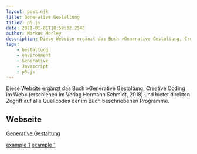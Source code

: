```yaml
---
layout: post.njk
title: Generative Gestaltung
title2: p5.js
date: 2021-01-01T18:59:32.254Z
author: Markus Morley
description: Diese Website ergänzt das Buch »Generative Gestaltung, Creative Coding im Web« (erschienen im Verlag Hermann Schmidt, 2018) und bietet direkten Zugriff auf alle Quellcodes der im Buch beschriebenen Programme.
tags:
    - Gestaltung
    - environment
    - Generative
    - Javascript
    - p5.js
---
```


Diese Website ergänzt das Buch »Generative Gestaltung, Creative Coding im Web« (erschienen im Verlag Hermann Schmidt, 2018) und bietet direkten Zugriff auf alle Quellcodes der im Buch beschriebenen Programme.

## Webseite

[Generative Gestaltung](http://www.generative-gestaltung.de/2/)

[example 1](https://editor.p5js.org/generative-design/sketches/P_2_0_01)
[example 1](https://editor.p5js.org/generative-design/sketches/P_2_1_3_01)
